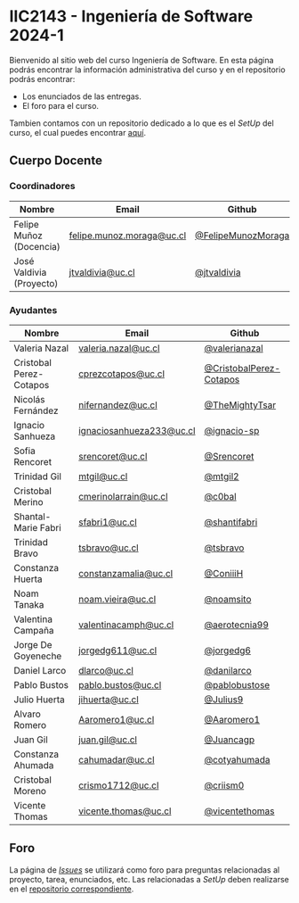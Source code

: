 # IIC2143 - Ingeniería de Software 2024-1

Bienvenido al sitio web del curso Ingeniería de Software. En esta página podrás encontrar la información administrativa del curso y en el repositorio podrás encontrar:
* Los enunciados de las entregas.
* El foro para el curso.

Tambien contamos con un repositorio dedicado a lo que es el _SetUp_ del curso, el cual puedes encontrar [aquí](https://github.com/IIC2143/Setup-Guides).

## Cuerpo Docente

### Coordinadores

| Nombre                      | Email                   | Github                                         |
|-----------------------------|-------------------------|------------------------------------------------|
| Felipe Muñoz (Docencia) | felipe.munoz.moraga@uc.cl  | [@FelipeMunozMoraga](https://github.com/FelipeMunozMoraga)     |
| José Valdivia (Proyecto)   | jtvaldivia@uc.cl | [@jtvaldivia](https://github.com/jtvaldivia) |


### Ayudantes


| Nombre                      | Email                     | Github                                                               |
|-----------------------------|---------------------------|----------------------------------------------------------------------|
| Valeria Nazal | valeria.nazal@uc.cl | [@valerianazal](https://github.com/valerianazal) |
| Cristobal Perez-Cotapos | cprezcotapos@uc.cl | [@CristobalPerez-Cotapos](https://github.com/CristobalPerez-Cotapos) |
| Nicolás Fernández | nifernandez@uc.cl | [@TheMightyTsar](https://github.com/TheMightyTsar) |
| Ignacio Sanhueza | ignaciosanhueza233@uc.cl | [@ignacio-sp](https://github.com/ignacio-sp) |
| Sofia Rencoret | srencoret@uc.cl | [@Srencoret](https://github.com/Srencoret) |
| Trinidad Gil | mtgil@uc.cl | [@mtgil2](https://github.com/mtgil2) |
| Cristobal Merino | cmerinolarrain@uc.cl | [@c0bal](https://github.com/c0bal) |
| Shantal-Marie Fabri | sfabri1@uc.cl | [@shantifabri](https://github.com/shantifabri) |
| Trinidad Bravo | tsbravo@uc.cl | [@tsbravo](https://github.com/tsbravo) |
| Constanza Huerta | constanzamalia@uc.cl | [@ConiiiH](https://github.com/ConiiiH) |
| Noam Tanaka | noam.vieira@uc.cl | [@noamsito](https://github.com/noamsito) |
| Valentina Campaña | valentinacamph@uc.cl| [@aerotecnia99](https://github.com/aerotecnia99) |
| Jorge De Goyeneche | jorgedg611@uc.cl | [@jorgedg6](https://github.com/jorgedg6) |
| Daniel Larco | dlarco@uc.cl | [@danilarco](https://github.com/danilarco) |
| Pablo Bustos | pablo.bustos@uc.cl | [@pablobustose](https://github.com/pablobustose) |
| Julio Huerta | jihuerta@uc.cl | [@Julius9](https://github.com/Julius9) |
| Alvaro Romero | Aaromero1@uc.cl | [@Aaromero1](https://github.com/Aaromero1) |
| Juan Gil | juan.gil@uc.cl | [@Juancagp](https://github.com/Juancagp) |
| Constanza Ahumada | cahumadar@uc.cl | [@cotyahumada](https://github.com/cotyahumada) |
| Cristobal Moreno | crismo1712@uc.cl | [@criism0](https://github.com/criism0) |
| Vicente Thomas | vicente.thomas@uc.cl | [@vicentethomas](https://github.com/vicentethomas) |

## Foro

La página de [_Issues_](https://github.com/IIC2143/Syllabus/issues) se utilizará como foro para preguntas relacionadas al proyecto, tarea, enunciados, etc. Las relacionadas a _SetUp_ deben realizarse en el [repositorio correspondiente](https://github.com/IIC2143/Setup-Guides/issues).

